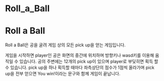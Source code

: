 # Roll_a_Ball
Roll a Ball
============
Roll a Ball은 공을 굴려 게임 상의 모든 pick up을 얻는 게임입니다.

게임을 시작하면 player인 공은 화면의 중간에 위치하며 방향키나 wasd키를 이용해 움직일 수 있습니다.
공의 주변에는 12개의 pick up이 있으며 player로 부딪히면 획득 할 수 있습니다.
pick up을 하나 획득할 때마다 좌측상단의 점수가 1점씩 올라가며 pick up을 전부 얻으면 You win!이라는 문구와 함께 게임이 끝납니다.

